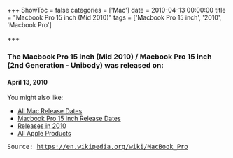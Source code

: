 +++
ShowToc = false
categories = ['Mac']
date = 2010-04-13 00:00:00
title = "Macbook Pro 15 inch (Mid 2010)"
tags = ['Macbook Pro 15 inch', '2010', 'Macbook Pro']

+++

### The Macbook Pro 15 inch (Mid 2010) / Macbook Pro 15 inch (2nd Generation - Unibody) was released on: 
#### April 13, 2010


<!--more-->


    
You might also like:

- [All Mac Release Dates](https://AppleReleaseDate.com/categories/mac/)
- [Macbook Pro 15 inch Release Dates](https://AppleReleaseDate.com/tags/macbook-pro-15-inch/)
- [Releases in 2010](https://AppleReleaseDate.com/tags/2010/)
- [All Apple Products](https://AppleReleaseDate.com/categories/)



<kbd> Source: https://en.wikipedia.org/wiki/MacBook_Pro</kbd>

